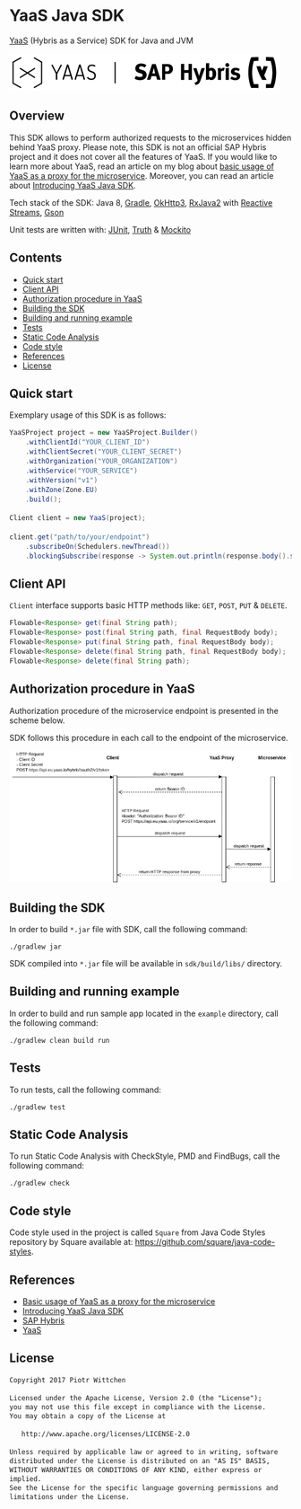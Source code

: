 YaaS Java SDK
=============
[YaaS](https://yaas.io) (Hybris as a Service) SDK for Java and JVM

![YaaS, SAP Hybris](img/yaas_sap_hybris.png)

Overview
--------

This SDK allows to perform authorized requests to the microservices hidden behind YaaS proxy. 
Please note, this SDK is not an official SAP Hybris project and it does not cover all the features of YaaS. If you would like to learn more about YaaS, read an article on my blog about [basic usage of YaaS as a proxy for the microservice](http://blog.wittchen.biz.pl/basic-usage-of-yaas-as-a-proxy-for-the-microservice/). Moreover, you can read an article about [Introducing YaaS Java SDK](http://blog.wittchen.biz.pl/introducing-yaas-java-sdk/).

Tech stack of the SDK: Java 8, [Gradle](https://gradle.org/), [OkHttp3](http://square.github.io/okhttp/), [RxJava2](https://github.com/ReactiveX/RxJava) with [Reactive Streams](http://www.reactive-streams.org/), [Gson](https://github.com/google/gson)

Unit tests are written with: [JUnit](http://junit.org), [Truth](https://github.com/google/truth) & [Mockito](http://mockito.org/)

Contents
--------
- [Quick start](#quick-start)
- [Client API](#client-api)
- [Authorization procedure in YaaS](#authorization-procedure-in-yaas)
- [Building the SDK](#building-the-sdk)
- [Building and running example](#building-and-running-example)
- [Tests](#tests)
- [Static Code Analysis](#static-code-analysis)
- [Code style](#code-style)
- [References](#references)
- [License](#license)

Quick start
-----------

Exemplary usage of this SDK is as follows:

```java
YaaSProject project = new YaaSProject.Builder()
    .withClientId("YOUR_CLIENT_ID")
    .withClientSecret("YOUR_CLIENT_SECRET")
    .withOrganization("YOUR_ORGANIZATION")
    .withService("YOUR_SERVICE")
    .withVersion("v1")
    .withZone(Zone.EU)
    .build();

Client client = new YaaS(project);

client.get("path/to/your/endpoint")
    .subscribeOn(Schedulers.newThread())
    .blockingSubscribe(response -> System.out.println(response.body().string()));
```

Client API
----------

`Client` interface supports basic HTTP methods like: `GET`, `POST`, `PUT` & `DELETE`.

```java
Flowable<Response> get(final String path);
Flowable<Response> post(final String path, final RequestBody body);
Flowable<Response> put(final String path, final RequestBody body);
Flowable<Response> delete(final String path, final RequestBody body);
Flowable<Response> delete(final String path);
```

Authorization procedure in YaaS
-------------------------------

Authorization procedure of the microservice endpoint is presented in the scheme below.

SDK follows this procedure in each call to the endpoint of the microservice.

![calling YaaS microservice](img/calling_yaas_microservice_diagram.png)

Building the SDK
----------------

In order to build `*.jar` file with SDK, call the following command:

```
./gradlew jar
```

SDK compiled into `*.jar` file will be available in `sdk/build/libs/` directory.

Building and running example
----------------------------

In order to build and run sample app located in the `example` directory, call the following command:

```
./gradlew clean build run 
```

Tests
-----

To run tests, call the following command:

```
./gradlew test
```

Static Code Analysis
--------------------

To run Static Code Analysis with CheckStyle, PMD and FindBugs, call the following command:

```
./gradlew check
```

Code style
----------

Code style used in the project is called `Square` from Java Code Styles repository by Square available at: https://github.com/square/java-code-styles.

References
----------
- [Basic usage of YaaS as a proxy for the microservice](http://blog.wittchen.biz.pl/basic-usage-of-yaas-as-a-proxy-for-the-microservice/)
- [Introducing YaaS Java SDK](http://blog.wittchen.biz.pl/introducing-yaas-java-sdk/)
- [SAP Hybris](http://hybris.com/en/)
- [YaaS](https://yaas.io)

License
-------

    Copyright 2017 Piotr Wittchen

    Licensed under the Apache License, Version 2.0 (the "License");
    you may not use this file except in compliance with the License.
    You may obtain a copy of the License at

       http://www.apache.org/licenses/LICENSE-2.0

    Unless required by applicable law or agreed to in writing, software
    distributed under the License is distributed on an "AS IS" BASIS,
    WITHOUT WARRANTIES OR CONDITIONS OF ANY KIND, either express or implied.
    See the License for the specific language governing permissions and
    limitations under the License.
